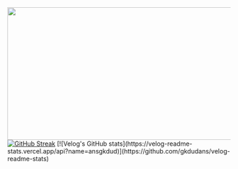 <a href="https://github.com/devxb/gitanimals">
  <img
    src="https://render.gitanimals.org/farms/gkdudans"
    width="600"
    height="300"
  />
</a>
<a href="https://git.io/streak-stats"><img src="https://streak-stats.demolab.com?user=gkdudans&theme=vue&card_height=236" alt="GitHub Streak" /></a>
[![Velog's GitHub stats](https://velog-readme-stats.vercel.app/api?name=ansgkdud)](https://github.com/gkdudans/velog-readme-stats)
